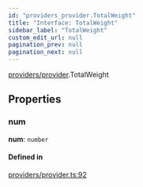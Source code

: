 ```yaml
---
id: "providers_provider.TotalWeight"
title: "Interface: TotalWeight"
sidebar_label: "TotalWeight"
custom_edit_url: null
pagination_prev: null
pagination_next: null
---
```


[providers/provider](../modules/providers_provider.md).TotalWeight

## Properties

### num

 **num**: `number`

#### Defined in

[providers/provider.ts:92](https://github.com/maxhr/near-api-js/blob/a0c9a104/packages/near-api-js/src/providers/provider.ts#L92)
